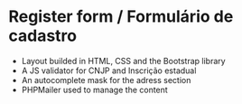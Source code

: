 # Register form / Formulário de cadastro

* Layout builded in HTML, CSS and the Bootstrap library
* A JS validator for CNJP and Inscrição estadual 
* An autocomplete mask for the adress section
* PHPMailer used to manage the content

